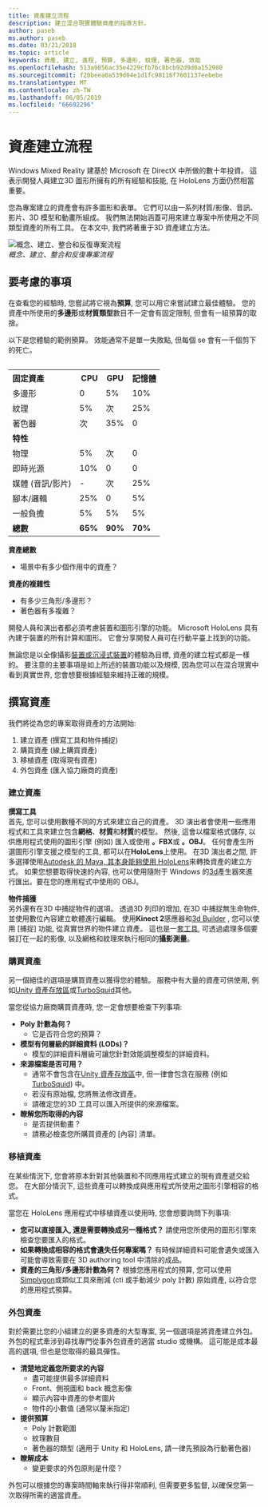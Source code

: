 ```yaml
---
title: 資產建立流程
description: 建立混合現實體驗資產的指導方針。
author: paseb
ms.author: paseb
ms.date: 03/21/2018
ms.topic: article
keywords: 資產, 建立, 進程, 預算, 多邊形, 紋理, 著色器, 效能
ms.openlocfilehash: 513a9856ac35e4229cfb7bc8bcb92d9d6a152980
ms.sourcegitcommit: f20beea6a539d04e1d1fc98116f7601137eebebe
ms.translationtype: MT
ms.contentlocale: zh-TW
ms.lasthandoff: 06/05/2019
ms.locfileid: "66692296"
---
```

# <a name="asset-creation-process"></a>資產建立流程

Windows Mixed Reality 建基於 Microsoft 在 DirectX 中所做的數十年投資。 這表示開發人員建立3D 圖形所擁有的所有經驗和技能, 在 HoloLens 方面仍然相當重要。

您為專案建立的資產會有許多圖形和表單。 它們可以由一系列材質/影像、音訊、影片、3D 模型和動畫所組成。 我們無法開始涵蓋可用來建立專案中所使用之不同類型資產的所有工具。 在本文中, 我們將著重于3D 資產建立方法。

![概念、建立、整合和反復專案流程](images/concept-creation-integration-iteration-flow-640px.jpg)<br>
*概念、建立、整合和反復專案流程*

## <a name="things-to-consider"></a>要考慮的事項

在查看您的經驗時, 您嘗試將它視為**預算**, 您可以用它來嘗試建立最佳體驗。 您的資產中所使用的**多邊形**或**材質類型**數目不一定會有固定限制, 但會有一組預算的取捨。

以下是您體驗的範例預算。 效能通常不是單一失敗點, 但每個 se 會有一千個剪下的死亡。
<br>

<table style="float:right; margin-left: 10px;">
<tr>
<th style="text-align:left;"><b>固定資產</b></th><th style="text-align:right;"> CPU</th><th> GPU</th><th> 記憶體</th>
</tr><tr>
<td> 多邊形</td><td> 0</td><td> 5%</td><td> 10%</td>
</tr><tr>
<td> 紋理</td><td> 5%</td><td> 次</td><td>25%</td>
</tr><tr>
<td> 著色器</td><td> 次</td><td> 35%</td><td> 0</td>
</tr><tr>
<td> <b>特性</b></td><td></td><td></td><td></td>
</tr><tr>
<td> 物理</td><td> 5%</td><td> 次</td><td> 0</td>
</tr><tr>
<td> 即時光源</td><td> 10%</td><td> 0</td><td> 0</td>
</tr><tr>
<td> 媒體 (音訊/影片)</td><td> -</td><td> 次</td><td> 25%</td>
</tr><tr>
<td> 腳本/邏輯</td><td> 25%</td><td> 0</td><td> 5%</td>
</tr><tr>
<td> 一般負擔</td><td> 5%</td><td> 5%</td><td> 5%</td>
</tr><tr>
<td> <b>總數</b></td><td> <b>65%</b></td><td> <b>90%</b></td><td> <b>70%</b></td>
</tr>
</table>

**資產總數**
* 場景中有多少個作用中的資產？

**資產的複雜性**
* 有多少三角形/多邊形？
* 著色器有多複雜？

開發人員和演出者都必須考慮裝置和圖形引擎的功能。 Microsoft HoloLens 具有內建于裝置的所有計算和圖形。 它會分享開發人員可在行動平臺上找到的功能。

無論您是以全像攝影[裝置或沉浸式裝置](mixed-reality.md#the-mixed-reality-spectrum)的體驗為目標, 資產的建立程式都是一樣的。 要注意的主要事項是如上所述的裝置功能以及規模, 因為您可以在混合現實中看到真實世界, 您會想要根據經驗來維持正確的規模。 

## <a name="authoring-assets"></a>撰寫資產

我們將從為您的專案取得資產的方法開始:
1. 建立資產 (撰寫工具和物件捕捉)
2. 購買資產 (線上購買資產)
3. 移植資產 (取得現有資產)
4. 外包資產 (匯入協力廠商的資產)

### <a name="creating-assets"></a>建立資產

**撰寫工具**<br>
首先, 您可以使用數種不同的方式來建立自己的資產。 3D 演出者會使用一些應用程式和工具來建立包含**網格**、**材質**和**材質**的模型。 然後, 這會以檔案格式儲存, 以供應用程式使用的圖形引擎 (例如) 匯入或使用 **。FBX**或 **。OBJ**。 任何會產生所選圖形引擎支援之模型的工具, 都可以在**HoloLens**上使用。 在3D 演出者之間, 許多選擇使用[Autodesk 的 Maya, 其本身能夠使用 HoloLens](https://www.youtube.com/watch?v=q0K3n0Gf8mA)來轉換資產的建立方式。 如果您想要取得快速的內容, 也可以使用隨附于 Windows 的[3d](https://developer.microsoft.com/windows/hardware/3d-print/3d-builder-resources)產生器來進行匯出。要在您的應用程式中使用的 OBJ。

**物件捕獲**<br>
另外還有在3D 中捕捉物件的選項。 透過3D 列印的增加, 在3D 中捕捉無生命物件, 並使用數位內容建立軟體進行編輯。 使用**Kinect 2**感應器和[3d Builder](https://developer.microsoft.com/windows/hardware/3d-print/3d-builder-resources) , 您可以使用 [捕捉] 功能, 從真實世界的物件建立資產。 這也是一[套工具](https://en.wikipedia.org/wiki/Comparison_of_photogrammetry_software), 可透過處理多個要裝訂在一起的影像, 以及網格和紋理來執行相同的**攝影測量**。

### <a name="purchasing-assets"></a>購買資產

另一個絕佳的選項是購買資產以獲得您的體驗。 服務中有大量的資產可供使用, 例如[Unity 資產存放區](https://www.assetstore.unity3d.com/)或[TurboSquid](http://www.turbosquid.com/)其他。

當您從協力廠商購買資產時, 您一定會想要檢查下列事項:
* **Poly 計數為何？**
  * 它是否符合您的預算？
* **模型有何層級的詳細資料 (LODs)？**
  * 模型的詳細資料層級可讓您針對效能調整模型的詳細資料。
* **來源檔案是否可用？**
  * 通常不會包含在[Unity 資產存放區](https://www.assetstore.unity3d.com/)中, 但一律會包含在服務 (例如[TurboSquid](http://www.turbosquid.com/)) 中。
  * 若沒有原始檔, 您將無法修改資產。
  * 請確定您的3D 工具可以匯入所提供的來源檔案。
* **瞭解您所取得的內容**
  * 是否提供動畫？
  * 請務必檢查您所購買資產的 [內容] 清單。

### <a name="porting-assets"></a>移植資產

在某些情況下, 您會將原本針對其他裝置和不同應用程式建立的現有資產遞交給您。 在大部分情況下, 這些資產可以轉換成與應用程式所使用之圖形引擎相容的格式。

當您在 HoloLens 應用程式中移植資產以使用時, 您會想要詢問下列事項:
* **您可以直接匯入, 還是需要轉換成另一種格式？** 請使用您所使用的圖形引擎來檢查您要匯入的格式。
* **如果轉換成相容的格式會遺失任何專案嗎？** 有時候詳細資料可能會遺失或匯入可能會導致需要在 3D authoring tool 中清除的成品。
* **資產的三角形/多邊形計數為何？** 根據您應用程式的預算, 您可以使用[Simplygon](https://www.simplygon.com/)或類似工具來刪減 (cti 或手動減少 poly 計數) 原始資產, 以符合您的應用程式預算。

### <a name="outsourcing-assets"></a>外包資產

對於需要比您的小組建立的更多資產的大型專案, 另一個選項是將資產建立外包。 外包的程式牽涉到尋找專門從事外包資產的適當 studio 或機構。 這可能是成本最高的選項, 但也是您取得的最具彈性。
* **清楚地定義您所要求的內容**
  * 盡可能提供最多詳細資料
  * Front、側視圖和 back 概念影像
  * 顯示內容中資產的參考圖片
  * 物件的小數值 (通常以釐米指定)
* **提供預算**
  * Poly 計數範圍
  * 紋理數目
  * 著色器的類型 (適用于 Unity 和 HoloLens, 請一律先預設為行動著色器)
* **瞭解成本**
  * 變更要求的外包原則是什麼？

外包可以根據您的專案時間軸來執行得非常順利, 但需要更多監督, 以確保您第一次取得所需的適當資產。
